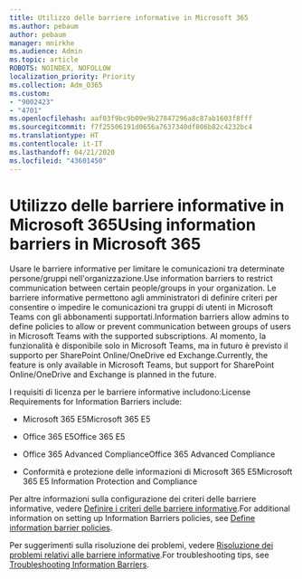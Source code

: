 ```yaml
---
title: Utilizzo delle barriere informative in Microsoft 365
ms.author: pebaum
author: pebaum
manager: mnirkhe
ms.audience: Admin
ms.topic: article
ROBOTS: NOINDEX, NOFOLLOW
localization_priority: Priority
ms.collection: Adm_O365
ms.custom:
- "9002423"
- "4701"
ms.openlocfilehash: aaf03f9bc9b09e9b27847296a8c87ab1603f8fff
ms.sourcegitcommit: f7f25506191d0656a7637340df806b82c4232bc4
ms.translationtype: HT
ms.contentlocale: it-IT
ms.lasthandoff: 04/21/2020
ms.locfileid: "43601450"
---
```

# <a name="using-information-barriers-in-microsoft-365"></a><span data-ttu-id="990ff-102">Utilizzo delle barriere informative in Microsoft 365</span><span class="sxs-lookup"><span data-stu-id="990ff-102">Using information barriers in Microsoft 365</span></span>

<span data-ttu-id="990ff-103">Usare le barriere informative per limitare le comunicazioni tra determinate persone/gruppi nell'organizzazione.</span><span class="sxs-lookup"><span data-stu-id="990ff-103">Use information barriers to restrict communication between certain people/groups in your organization.</span></span> <span data-ttu-id="990ff-104">Le barriere informative permettono agli amministratori di definire criteri per consentire o impedire le comunicazioni tra gruppi di utenti in Microsoft Teams con gli abbonamenti supportati.</span><span class="sxs-lookup"><span data-stu-id="990ff-104">Information barriers allow admins to define policies to allow or prevent communication between groups of users in Microsoft Teams with the supported subscriptions.</span></span>  <span data-ttu-id="990ff-105">Al momento, la funzionalità è disponibile solo in Microsoft Teams, ma in futuro è previsto il supporto per SharePoint Online/OneDrive ed Exchange.</span><span class="sxs-lookup"><span data-stu-id="990ff-105">Currently, the feature is only available in Microsoft Teams, but support for SharePoint Online/OneDrive and Exchange is planned in the future.</span></span>

<span data-ttu-id="990ff-106">I requisiti di licenza per le barriere informative includono:</span><span class="sxs-lookup"><span data-stu-id="990ff-106">License Requirements for Information Barriers include:</span></span>

- <span data-ttu-id="990ff-107">Microsoft 365 E5</span><span class="sxs-lookup"><span data-stu-id="990ff-107">Microsoft 365 E5</span></span>

- <span data-ttu-id="990ff-108">Office 365 E5</span><span class="sxs-lookup"><span data-stu-id="990ff-108">Office 365 E5</span></span>

- <span data-ttu-id="990ff-109">Office 365 Advanced Compliance</span><span class="sxs-lookup"><span data-stu-id="990ff-109">Office 365 Advanced Compliance</span></span>

- <span data-ttu-id="990ff-110">Conformità e protezione delle informazioni di Microsoft 365 E5</span><span class="sxs-lookup"><span data-stu-id="990ff-110">Microsoft 365 E5 Information Protection and Compliance</span></span>

<span data-ttu-id="990ff-111">Per altre informazioni sulla configurazione dei criteri delle barriere informative, vedere [Definire i criteri delle barriere informative](https://docs.microsoft.com/microsoft-365/compliance/information-barriers-policies).</span><span class="sxs-lookup"><span data-stu-id="990ff-111">For additional information on setting up Information Barriers policies, see [Define information barrier policies](https://docs.microsoft.com/microsoft-365/compliance/information-barriers-policies).</span></span>

<span data-ttu-id="990ff-112">Per suggerimenti sulla risoluzione dei problemi, vedere [Risoluzione dei problemi relativi alle barriere informative](https://docs.microsoft.com/microsoft-365/compliance/information-barriers-troubleshooting).</span><span class="sxs-lookup"><span data-stu-id="990ff-112">For troubleshooting tips, see [Troubleshooting Information Barriers](https://docs.microsoft.com/microsoft-365/compliance/information-barriers-troubleshooting).</span></span>
